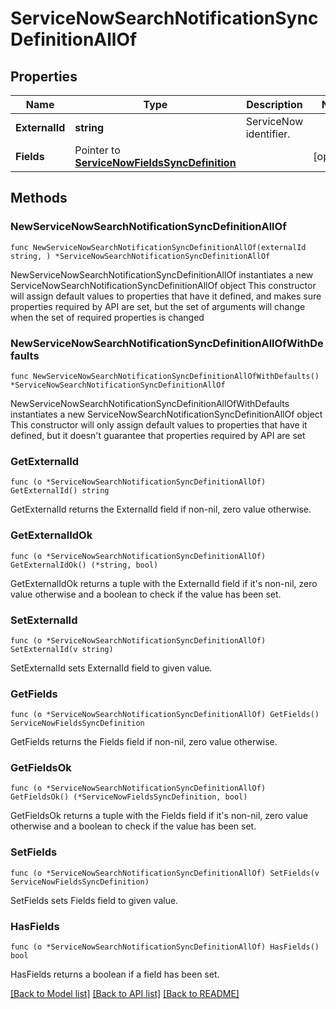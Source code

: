 # ServiceNowSearchNotificationSyncDefinitionAllOf

## Properties

Name | Type | Description | Notes
------------ | ------------- | ------------- | -------------
**ExternalId** | **string** | ServiceNow identifier. | 
**Fields** | Pointer to [**ServiceNowFieldsSyncDefinition**](ServiceNowFieldsSyncDefinition.md) |  | [optional] 

## Methods

### NewServiceNowSearchNotificationSyncDefinitionAllOf

`func NewServiceNowSearchNotificationSyncDefinitionAllOf(externalId string, ) *ServiceNowSearchNotificationSyncDefinitionAllOf`

NewServiceNowSearchNotificationSyncDefinitionAllOf instantiates a new ServiceNowSearchNotificationSyncDefinitionAllOf object
This constructor will assign default values to properties that have it defined,
and makes sure properties required by API are set, but the set of arguments
will change when the set of required properties is changed

### NewServiceNowSearchNotificationSyncDefinitionAllOfWithDefaults

`func NewServiceNowSearchNotificationSyncDefinitionAllOfWithDefaults() *ServiceNowSearchNotificationSyncDefinitionAllOf`

NewServiceNowSearchNotificationSyncDefinitionAllOfWithDefaults instantiates a new ServiceNowSearchNotificationSyncDefinitionAllOf object
This constructor will only assign default values to properties that have it defined,
but it doesn't guarantee that properties required by API are set

### GetExternalId

`func (o *ServiceNowSearchNotificationSyncDefinitionAllOf) GetExternalId() string`

GetExternalId returns the ExternalId field if non-nil, zero value otherwise.

### GetExternalIdOk

`func (o *ServiceNowSearchNotificationSyncDefinitionAllOf) GetExternalIdOk() (*string, bool)`

GetExternalIdOk returns a tuple with the ExternalId field if it's non-nil, zero value otherwise
and a boolean to check if the value has been set.

### SetExternalId

`func (o *ServiceNowSearchNotificationSyncDefinitionAllOf) SetExternalId(v string)`

SetExternalId sets ExternalId field to given value.


### GetFields

`func (o *ServiceNowSearchNotificationSyncDefinitionAllOf) GetFields() ServiceNowFieldsSyncDefinition`

GetFields returns the Fields field if non-nil, zero value otherwise.

### GetFieldsOk

`func (o *ServiceNowSearchNotificationSyncDefinitionAllOf) GetFieldsOk() (*ServiceNowFieldsSyncDefinition, bool)`

GetFieldsOk returns a tuple with the Fields field if it's non-nil, zero value otherwise
and a boolean to check if the value has been set.

### SetFields

`func (o *ServiceNowSearchNotificationSyncDefinitionAllOf) SetFields(v ServiceNowFieldsSyncDefinition)`

SetFields sets Fields field to given value.

### HasFields

`func (o *ServiceNowSearchNotificationSyncDefinitionAllOf) HasFields() bool`

HasFields returns a boolean if a field has been set.


[[Back to Model list]](../README.md#documentation-for-models) [[Back to API list]](../README.md#documentation-for-api-endpoints) [[Back to README]](../README.md)


